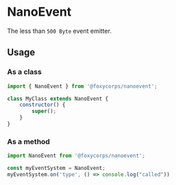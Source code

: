 # NanoEvent
The less than `500 Byte` event emitter.

## Usage

### As a class
```js
import { NanoEvent } from '@foxycorps/nanoevent';

class MyClass extends NanoEvent {
    constructor() {
        super();
    }
}
```

### As a method

```js
import NanoEvent from '@foxycorps/nanoevent';

const myEventSystem = NanoEvent;
myEventSystem.on('type', () => console.log("called"))
```